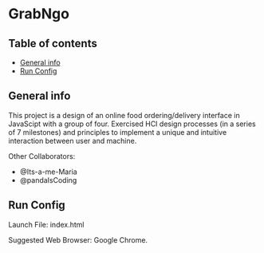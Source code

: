 # GrabNgo

## Table of contents
* [General info](#general-info)
* [Run Config](#run-config)

## General info
This project is a design of an online food ordering/delivery interface in JavaScipt 
with a group of four. Exercised HCI design processes (in a series of 7 milestones) and principles to implement a 
unique and intuitive interaction between user and machine.

Other Collaborators:
* @Its-a-me-Maria
* @pandaIsCoding
	
## Run Config
Launch File: index.html

Suggested Web Browser: Google Chrome. 
